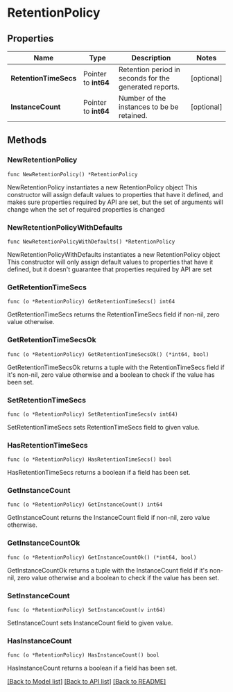 # RetentionPolicy

## Properties

Name | Type | Description | Notes
------------ | ------------- | ------------- | -------------
**RetentionTimeSecs** | Pointer to **int64** | Retention period in seconds for the generated reports. | [optional] 
**InstanceCount** | Pointer to **int64** | Number of the instances to be be retained. | [optional] 

## Methods

### NewRetentionPolicy

`func NewRetentionPolicy() *RetentionPolicy`

NewRetentionPolicy instantiates a new RetentionPolicy object
This constructor will assign default values to properties that have it defined,
and makes sure properties required by API are set, but the set of arguments
will change when the set of required properties is changed

### NewRetentionPolicyWithDefaults

`func NewRetentionPolicyWithDefaults() *RetentionPolicy`

NewRetentionPolicyWithDefaults instantiates a new RetentionPolicy object
This constructor will only assign default values to properties that have it defined,
but it doesn't guarantee that properties required by API are set

### GetRetentionTimeSecs

`func (o *RetentionPolicy) GetRetentionTimeSecs() int64`

GetRetentionTimeSecs returns the RetentionTimeSecs field if non-nil, zero value otherwise.

### GetRetentionTimeSecsOk

`func (o *RetentionPolicy) GetRetentionTimeSecsOk() (*int64, bool)`

GetRetentionTimeSecsOk returns a tuple with the RetentionTimeSecs field if it's non-nil, zero value otherwise
and a boolean to check if the value has been set.

### SetRetentionTimeSecs

`func (o *RetentionPolicy) SetRetentionTimeSecs(v int64)`

SetRetentionTimeSecs sets RetentionTimeSecs field to given value.

### HasRetentionTimeSecs

`func (o *RetentionPolicy) HasRetentionTimeSecs() bool`

HasRetentionTimeSecs returns a boolean if a field has been set.

### GetInstanceCount

`func (o *RetentionPolicy) GetInstanceCount() int64`

GetInstanceCount returns the InstanceCount field if non-nil, zero value otherwise.

### GetInstanceCountOk

`func (o *RetentionPolicy) GetInstanceCountOk() (*int64, bool)`

GetInstanceCountOk returns a tuple with the InstanceCount field if it's non-nil, zero value otherwise
and a boolean to check if the value has been set.

### SetInstanceCount

`func (o *RetentionPolicy) SetInstanceCount(v int64)`

SetInstanceCount sets InstanceCount field to given value.

### HasInstanceCount

`func (o *RetentionPolicy) HasInstanceCount() bool`

HasInstanceCount returns a boolean if a field has been set.


[[Back to Model list]](../README.md#documentation-for-models) [[Back to API list]](../README.md#documentation-for-api-endpoints) [[Back to README]](../README.md)


